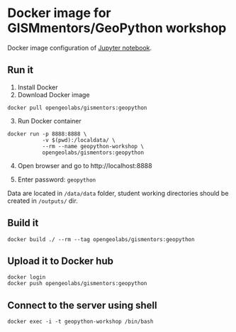 # Docker image for GISMmentors/GeoPython workshop

Docker image configuration of [Jupyter notebook](http://jupyter.org/).

## Run it

1. Install Docker
2. Download Docker image

```
docker pull opengeolabs/gismentors:geopython
```

3. Run Docker container

```
docker run -p 8888:8888 \
           -v $(pwd):/localdata/ \
           --rm --name geopython-workshop \
           opengeolabs/gismentors:geopython
```

4. Open browser and go to http://localhost:8888

5. Enter password: `geopython`

Data are located in `/data/data` folder, student working directories should be
created in `/outputs/` dir.

## Build it

```
docker build ./ --rm --tag opengeolabs/gismentors:geopython
```

## Upload it to Docker hub

```
docker login
docker push opengeolabs/gismentors:geopython
```

## Connect to the server using shell

```
docker exec -i -t geopython-workshop /bin/bash
```
